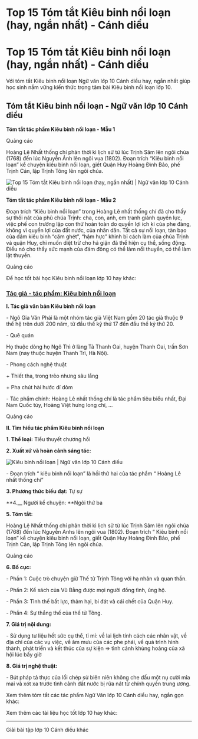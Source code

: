 # Top 15 Tóm tắt Kiêu binh nổi loạn (hay, ngắn nhất) - Cánh diều

# Top 15 Tóm tắt Kiêu binh nổi loạn (hay, ngắn nhất) - Cánh diều

Với tóm tắt Kiêu binh nổi loạn Ngữ văn lớp 10 Cánh diều hay, ngắn nhất giúp học sinh nắm vững kiến thức trọng tâm bài Kiêu binh nổi loạn lớp 10.

## Tóm tắt Kiêu binh nổi loạn - Ngữ văn lớp 10 Cánh diều

**Tóm tắt tác phẩm Kiêu binh nổi loạn - Mẫu 1**

Quảng cáo

Hoàng Lê Nhất thống chí phản thời kì lịch sử từ lúc Trịnh Sâm lên ngôi chúa (1768) đến lúc Nguyễn Ánh lên ngôi vua (1802). Đoạn trích “Kiêu binh nổi loạn” kể chuyện kiêu binh nổi loạn, giết Quận Huy Hoàng Đình Bảo, phế Trịnh Cán, lập Trịnh Tông lên ngôi chúa.

![Top 15 Tóm tắt Kiêu binh nổi loạn \(hay, ngắn nhất\) | Ngữ văn lớp 10 Cánh diều](https://vietjack.com/soan-van-lop-10-cd/images/tom-tat-kieu-binh-noi-loan-trich-hoang-le-nhat-thong-chi.PNG)

**Tóm tắt tác phẩm Kiêu binh nổi loạn - Mẫu 2**

Đoạn trích “Kiêu binh nổi loạn” trong Hoàng Lê nhất thống chí đã cho thấy sự thối nát của phủ chúa Trịnh: cha, con, anh, em tranh giành quyền lực, việc phế con trưởng lập con thứ hoàn toàn do quyền lợi ích kỉ của phe đảng, không vì quyền lợi của đất nước, của nhân dân. Tất cả sự nổi loạn, tàn bạo của đám kiêu binh “căm ghét”, “hậm hực” khinh bỉ cách làm của chúa Trịnh và quận Huy, chỉ muốn diệt trừ cho hả giận đã thể hiện cụ thể, sống động. Điều nó cho thấy sức mạnh của đám đông có thể làm nổi thuyền, có thể làm lật thuyền.

Quảng cáo

Để học tốt bài học Kiêu binh nổi loạn lớp 10 hay khác:

### [**Tác giả - tác phẩm: Kiêu binh nổi loạn**](https://vietjack.com/soan-van-lop-10-cd/tac-gia-tac-pham-kieu-binh-noi-loan-trich-hoang-le-nhat-thong-chi.jsp)

**I. Tác giả văn bản Kiêu binh nổi loạn**

\- Ngô Gia Văn Phái là một nhóm tác giả Việt Nam gồm 20 tác giả thuộc 9 thế hệ trên dưới 200 năm, từ đầu thế kỷ thứ 17 đến đầu thế kỷ thứ 20. 

\- Quê quán

Họ thuộc dòng họ Ngô Thì ở làng Tả Thanh Oai, huyện Thanh Oai, trấn Sơn Nam (nay thuộc huyện Thanh Trì, Hà Nội).

\- Phong cách nghệ thuật 

\+ Thiết tha, trong trẻo nhưng sâu lắng

\+ Pha chút hài hước dí dỏm 

\- Tác phẩm chính: Hoàng Lê nhất thống chí là tác phẩm tiêu biểu nhất, Đại Nam Quốc túy, Hoàng Việt hưng long chí, …

Quảng cáo

**II. Tìm hiểu tác phẩm Kiêu binh nổi loạn**

**1\. Thể loại:** Tiểu thuyết chương hồi

**2\. Xuất xứ và hoàn cảnh sáng tác:**

![Kiêu binh nổi loạn | Ngữ văn lớp 10 Cánh diều](https://vietjack.com/soan-van-lop-10-cd/images/tac-gia-tac-pham-kieu-binh-noi-loan-trich-hoang-le-nhat-thong-chi.PNG)

\- Đoạn trích “ kiêu binh nổi loạn” là hồi thứ hai của tác phẩm “ Hoàng Lê nhất thống chí” 

**3\. Phương thức biểu đạt:** Tự sự 

**4.__ Người kể chuyện: **Ngôi thứ ba 

**5\. Tóm tắt:**

Hoàng Lê Nhất thống chí phản thời kì lịch sử từ lúc Trịnh Sâm lên ngôi chúa (1768) đến lúc Nguyễn Anhs lên ngôi vua (1802). Đoạn trích “ Kiêu binh nổi loạn” kể chuyện kiêu binh nổi loạn, giết Quận Huy Hoàng Đình Bảo, phế Trịnh Cán, lập Trịnh Tông lên ngôi chúa.

Quảng cáo

**6\. Bố cục:**

\- Phần 1: Cuộc trò chuyện giữ Thế tử Trịnh Tông với hạ nhân và quan thần.

\- Phần 2: Kế sách của Vũ Bằng được mọi người đồng tình, ủng hộ.

\- Phần 3: Tình thế bất lực, thảm hại, bi đát và cái chết của Quận Huy.

\- Phần 4: Sự thắng thế của thế tử Tông.

**7\. Giá trị nội dung:**

\- Sử dụng tư liệu hết sức cụ thể, tỉ mỉ: về lai lịch tính cách các nhân vật, về địa chỉ của các vụ việc, về âm mưu của các phe phái, về quá trình hình thành, phát triển và kết thúc của sự kiện => tình cảnh khủng hoảng của xã hội lúc bấy giờ 

**8\. Giá trị nghệ thuật:**

\- Bút pháp tả thực của lối chép sử biên niên không che dấu một nụ cười mỉa mai và xót xa trước tình cảnh đất nước bị rữa nát từ chính quyền trung ương.

Xem thêm tóm tắt các tác phẩm Ngữ Văn lớp 10 Cánh diều hay, ngắn gọn khác:

Xem thêm các tài liệu học tốt lớp 10 hay khác:

* * *

Giải bài tập lớp 10 Cánh diều khác
